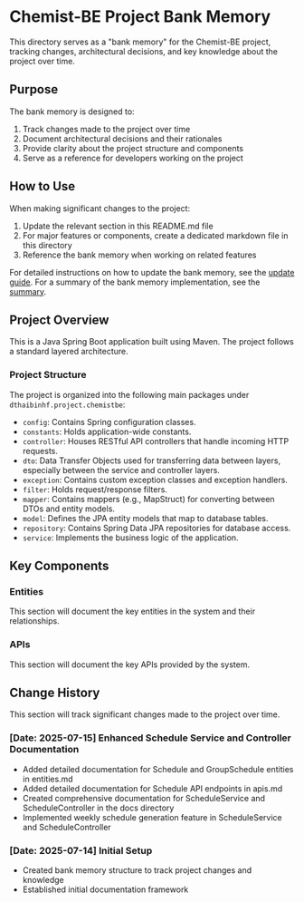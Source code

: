 # Chemist-BE Project Bank Memory

This directory serves as a "bank memory" for the Chemist-BE project, tracking changes, architectural decisions, and key knowledge about the project over time.

## Purpose

The bank memory is designed to:
1. Track changes made to the project over time
2. Document architectural decisions and their rationales
3. Provide clarity about the project structure and components
4. Serve as a reference for developers working on the project

## How to Use

When making significant changes to the project:
1. Update the relevant section in this README.md file
2. For major features or components, create a dedicated markdown file in this directory
3. Reference the bank memory when working on related features

For detailed instructions on how to update the bank memory, see the [update guide](update_guide.md).
For a summary of the bank memory implementation, see the [summary](SUMMARY.md).

## Project Overview

This is a Java Spring Boot application built using Maven. The project follows a standard layered architecture.

### Project Structure

The project is organized into the following main packages under `dthaibinhf.project.chemistbe`:

*   `config`: Contains Spring configuration classes.
*   `constants`: Holds application-wide constants.
*   `controller`: Houses RESTful API controllers that handle incoming HTTP requests.
*   `dto`: Data Transfer Objects used for transferring data between layers, especially between the service and controller layers.
*   `exception`: Contains custom exception classes and exception handlers.
*   `filter`: Holds request/response filters.
*   `mapper`: Contains mappers (e.g., MapStruct) for converting between DTOs and entity models.
*   `model`: Defines the JPA entity models that map to database tables.
*   `repository`: Contains Spring Data JPA repositories for database access.
*   `service`: Implements the business logic of the application.

## Key Components

### Entities

This section will document the key entities in the system and their relationships.

### APIs

This section will document the key APIs provided by the system.

## Change History

This section will track significant changes made to the project over time.

### [Date: 2025-07-15] Enhanced Schedule Service and Controller Documentation

- Added detailed documentation for Schedule and GroupSchedule entities in entities.md
- Added detailed documentation for Schedule API endpoints in apis.md
- Created comprehensive documentation for ScheduleService and ScheduleController in the docs directory
- Implemented weekly schedule generation feature in ScheduleService and ScheduleController

### [Date: 2025-07-14] Initial Setup

- Created bank memory structure to track project changes and knowledge
- Established initial documentation framework

